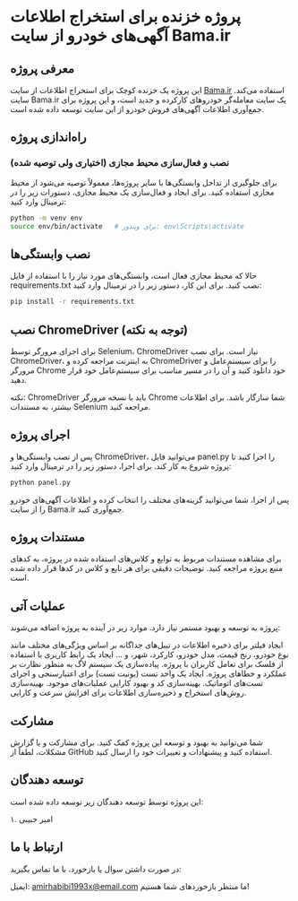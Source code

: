 # پروژه خزنده برای استخراج اطلاعات آگهی‌های خودرو از سایت Bama.ir

## معرفی پروژه

این پروژه یک خزنده کوچک برای استخراج اطلاعات از سایت [Bama.ir](https://bama.ir) استفاده می‌کند. سایت Bama.ir یک سایت معامله‌گر خودروهای کارکرده و جدید است، و این پروژه برای جمع‌آوری اطلاعات آگهی‌های فروش خودرو از این سایت توسعه داده شده است.

## راه‌اندازی پروژه

### نصب و فعال‌سازی محیط مجازی (اختیاری ولی توصیه شده)

برای جلوگیری از تداخل وابستگی‌ها با سایر پروژه‌ها، معمولاً توصیه می‌شود از محیط مجازی استفاده کنید. برای ایجاد و فعال‌سازی یک محیط مجازی، دستورات زیر را در ترمینال وارد کنید:

```bash
python -m venv env
source env/bin/activate   # برای ویندوز: env\Scripts\activate

```

## نصب وابستگی‌ها
حالا که محیط مجازی فعال است، وابستگی‌های مورد نیاز را با استفاده از فایل requirements.txt نصب کنید. برای این کار، دستور زیر را در ترمینال وارد کنید:


```bash
pip install -r requirements.txt
```
## نصب ChromeDriver (توجه به نکته)
برای اجرای مرورگر توسط Selenium، ChromeDriver نیاز است. برای نصب ChromeDriver، به اینترنت مراجعه کرده و ChromeDriver را برای سیستم‌عامل و مرورگر Chrome خود دانلود کنید و آن را در مسیر مناسب برای سیستم‌عامل خود قرار دهید.

نکته: ChromeDriver باید با نسخه مرورگر Chrome شما سازگار باشد. برای اطلاعات بیشتر، به مستندات Selenium مراجعه کنید.

## اجرای پروژه 
پس از نصب وابستگی‌ها و ChromeDriver، می‌توانید فایل panel.py را اجرا کنید تا پروژه شروع به کار کند. برای اجرا، دستور زیر را در ترمینال وارد کنید:

```bash
python panel.py
```
پس از اجرا، شما می‌توانید گزینه‌های مختلف را انتخاب کرده و اطلاعات آگهی‌های خودرو را از سایت Bama.ir جمع‌آوری کنید.

## مستندات پروژه
برای مشاهده مستندات مربوط به توابع و کلاس‌های استفاده شده در پروژه، به کدهای منبع پروژه مراجعه کنید. توضیحات دقیقی برای هر تابع و کلاس در کدها قرار داده شده است.

## عملیات آتی
پروژه به توسعه و بهبود مستمر نیاز دارد. موارد زیر در آینده به پروژه اضافه می‌شوند:

ایجاد فیلتر برای ذخیره اطلاعات در تیبل‌های جداگانه بر اساس ویژگی‌های مختلف مانند نوع خودرو، رنج قیمت، مدل خودرو، کارکرد، شهر، و ...
ایجاد یک رابط کاربری با استفاده از فلسک برای تعامل کاربران با پروژه.
پیاده‌سازی یک سیستم لاگ به منظور نظارت بر عملکرد و خطاهای پروژه.
ایجاد یک واحد تست (یونیت تست) برای اعتبارسنجی و اجرای تست‌های اتوماتیک.
بهینه‌سازی کد و بهبود کارایی عملیات‌های موجود.
بهینه‌سازی روش‌های استخراج و ذخیره‌سازی اطلاعات برای افزایش سرعت و کارایی.

## مشارکت

شما می‌توانید به بهبود و توسعه این پروژه کمک کنید. برای مشارکت و یا گزارش مشکلات، لطفاً از GitHub استفاده کنید و پیشنهادات و تغییرات خود را ارسال کنید.


## توسعه دهندگان
این پروژه توسط توسعه دهندگان زیر توسعه داده شده است:

۱. امیر حبیبی 

## ارتباط با ما
در صورت داشتن سوال یا بازخورد، با ما تماس بگیرید:

ایمیل: amirhabibi1993x@email.com
ما منتظر بازخوردهای شما هستیم!

